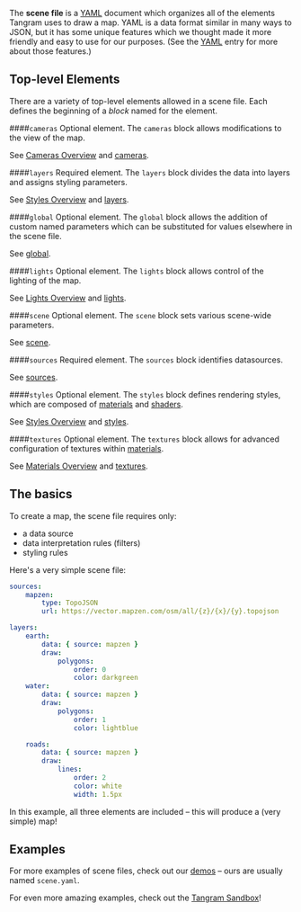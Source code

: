 The **scene file** is a [YAML](http://en.wikipedia.org/wiki/YAML) document which organizes all of the elements Tangram uses to draw a map. YAML is a data format similar in many ways to JSON, but it has some unique features which we thought made it more friendly and easy to use for our purposes. (See the [YAML](yaml.md) entry for more about those features.)

## Top-level Elements

There are a variety of top-level elements allowed in a scene file. Each defines the beginning of a _block_ named for the element.

####`cameras`
Optional element. The `cameras` block allows modifications to the view of the map.

See [Cameras Overview](Cameras-Overview.md) and [cameras](cameras.md).

####`layers`
Required element. The `layers` block divides the data into layers and assigns styling parameters.

See [Styles Overview](Styles-Overview.md) and [layers](layers.md).

####`global`
Optional element. The `global` block allows the addition of custom named parameters which can be substituted for values elsewhere in the scene file.

See [global](global.md).

####`lights`
Optional element. The `lights` block allows control of the lighting of the map.

See [Lights Overview](Lights-Overview.md) and [lights](lights.md).

####`scene`
Optional element. The `scene` block sets various scene-wide parameters.

See [scene](scene.md).

####`sources`
Required element. The `sources` block identifies datasources.

See [sources](sources.md).

####`styles`
Optional element. The `styles` block defines rendering styles, which are composed of [materials](materials.md) and [shaders](shaders.md).

See [Styles Overview](Styles-Overview.md) and [styles](styles.md).

####`textures`
Optional element. The `textures` block allows for advanced configuration of textures within [materials](materials.md).

See [Materials Overview](Materials-Overview.md) and [textures](textures.md).


## The basics
To create a map, the scene file requires only:

- a data source
- data interpretation rules (filters)
- styling rules

Here's a very simple scene file:

```yaml
sources:
    mapzen:
        type: TopoJSON
        url: https://vector.mapzen.com/osm/all/{z}/{x}/{y}.topojson

layers:
    earth:
        data: { source: mapzen }
        draw:
            polygons:
                order: 0
                color: darkgreen
    water:
        data: { source: mapzen }
        draw:
            polygons: 
                order: 1
                color: lightblue

    roads:
        data: { source: mapzen }
        draw:
            lines: 
                order: 2
                color: white
                width: 1.5px
```

In this example, all three elements are included – this will produce a (very simple) map!

## Examples
For more examples of scene files, check out our [demos](https://github.com/tangrams?query=demo) – ours are usually named `scene.yaml`.

For even more amazing examples, check out the [Tangram Sandbox](http://tangrams.github.io/tangram-sandbox/)!
